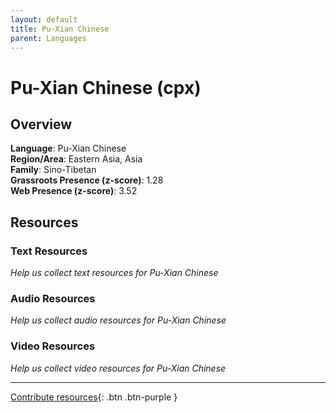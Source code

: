 ```yaml
---
layout: default
title: Pu-Xian Chinese
parent: Languages
---
```


# Pu-Xian Chinese (cpx)

## Overview

**Language**: Pu-Xian Chinese  
**Region/Area**: Eastern Asia, Asia  
**Family**: Sino-Tibetan  
**Grassroots Presence (z-score)**: 1.28  
**Web Presence (z-score)**: 3.52  

## Resources

### Text Resources
*Help us collect text resources for Pu-Xian Chinese*

### Audio Resources
*Help us collect audio resources for Pu-Xian Chinese*

### Video Resources
*Help us collect video resources for Pu-Xian Chinese*

---

[Contribute resources](https://forms.office.com/e/1SfLJx3u1r){: .btn .btn-purple }
